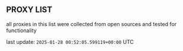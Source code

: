 ## PROXY LIST

all proxies in this list were collected from open sources and tested for functionality

last update: `2025-01-28 00:52:05.599119+00:00` UTC